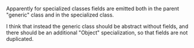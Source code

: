 Apparently for specialized classes fields are emitted both in the parent "generic" class and in the specialized class.

I think that instead the generic class should be abstract without fields, and there should be an additional "Object" specialization, so that fields are not duplicated.
